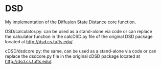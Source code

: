 # DSD

My implementation of the Diffusion State Distance core function. 

DSD/calculator.py: can be used as a stand-alone via code or can replace the calculator function in the calcDSD.py file of the original DSD package located at http://dsd.cs.tufts.edu/.

cDSD/dsdcore.py: the same, can be used as a stand-alone via code or can replace the dsdcore.py file in the original cDSD package located at http://dsd.cs.tufts.edu/.
